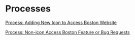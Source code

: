 # Processes

[Process: Adding New Icon to Access Boston Website](https://app.gitbook.com/@boston/s/digital/projects/access-boston/processes/requesting-a-new-icon-for-access-boston-website)

[Process: Non-icon Access Boston Feature or Bug Requests](https://app.gitbook.com/@boston/s/digital/~/drafts/-M0cRH2uAzr6YsDOTrOx/projects/access-boston/processes/process-non-icon-access-boston-feature-or-bug-requests)



